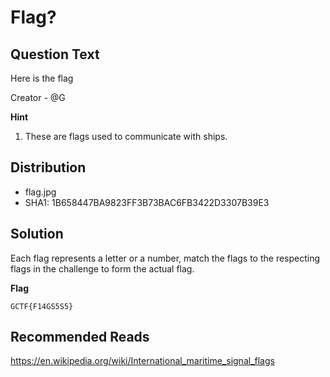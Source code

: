 # Flag?
## Question Text

Here is the flag

Creator - @G

**Hint**
1. These are flags used to communicate with ships.
## Distribution
- flag.jpg
- SHA1: 1B658447BA9823FF3B73BAC6FB3422D3307B39E3
## Solution
Each flag represents a letter or a number, match the flags to the respecting flags in the challenge
to form the actual flag.

**Flag**

`GCTF{F14GS5S5}`
## Recommended Reads
https://en.wikipedia.org/wiki/International_maritime_signal_flags
